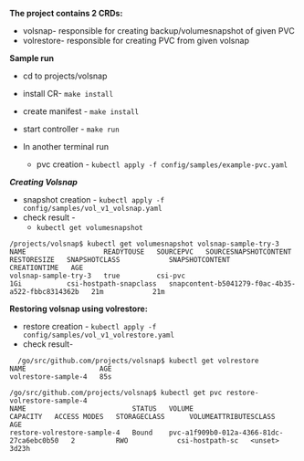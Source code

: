 **The project contains 2 CRDs:**
- volsnap- responsible for creating backup/volumesnapshot of given PVC
- volrestore- responsible for creating PVC from given volsnap

**Sample run**
- cd to projects/volsnap
- install CR-  `make install`
- create manifest - `make install`
- start controller - `make run`

- In another terminal run
  - pvc creation - `kubectl apply -f config/samples/example-pvc.yaml`

***Creating Volsnap***
 - snapshot creation - `kubectl apply -f config/samples/vol_v1_volsnap.yaml`
 - check result -
     -  `kubectl get volumesnapshot`
  ```
/projects/volsnap$ kubectl get volumesnapshot volsnap-sample-try-3
NAME                   READYTOUSE   SOURCEPVC   SOURCESNAPSHOTCONTENT   RESTORESIZE   SNAPSHOTCLASS            SNAPSHOTCONTENT                                    CREATIONTIME   AGE
volsnap-sample-try-3   true         csi-pvc                             1Gi           csi-hostpath-snapclass   snapcontent-b5041279-f0ac-4b35-a522-fbbc8314362b   21m            21m
 ```

**Restoring volsnap using volrestore:**
- restore creation - `kubectl apply -f config/samples/vol_v1_volrestore.yaml`
- check result-
  
```
  /go/src/github.com/projects/volsnap$ kubectl get volrestore
NAME                  AGE
volrestore-sample-4   85s

/go/src/github.com/projects/volsnap$ kubectl get pvc restore-volrestore-sample-4
NAME                          STATUS   VOLUME                                     CAPACITY   ACCESS MODES   STORAGECLASS      VOLUMEATTRIBUTESCLASS   AGE
restore-volrestore-sample-4   Bound    pvc-a1f909b0-012a-4366-81dc-27ca6ebc0b50   2          RWO            csi-hostpath-sc   <unset>                 3d23h

```
